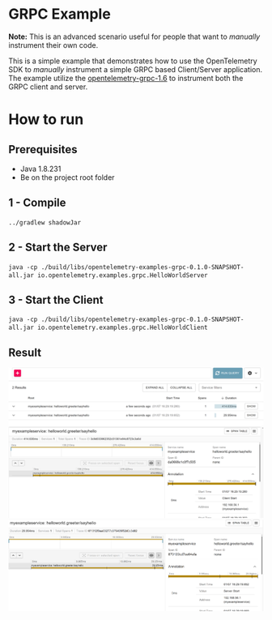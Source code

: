 # GRPC Example

**Note:** This is an advanced scenario useful for people that want to *manually* instrument their own code.

This is a simple example that demonstrates how to use the OpenTelemetry SDK
to *manually* instrument a simple GRPC based Client/Server application.
The example utilize the [opentelemetry-grpc-1.6](https://github.com/open-telemetry/opentelemetry-java-instrumentation/tree/main/instrumentation/grpc-1.6/library#library-instrumentation-for-grpc-160)
to instrument both the GRPC client and server. 

# How to run

## Prerequisites
* Java 1.8.231
* Be on the project root folder

## 1 - Compile
```shell script
../gradlew shadowJar
```

## 2 - Start the Server
```shell script
java -cp ./build/libs/opentelemetry-examples-grpc-0.1.0-SNAPSHOT-all.jar io.opentelemetry.examples.grpc.HelloWorldServer
```

## 3 - Start the Client
```shell script
java -cp ./build/libs/opentelemetry-examples-grpc-0.1.0-SNAPSHOT-all.jar io.opentelemetry.examples.grpc.HelloWorldClient
```

## Result
![trace_result.png](trace_result.png)
![client_trace.png](client_trace.png)
![server_trace.png](server_trace.png)